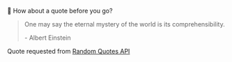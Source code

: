 📣 How about a quote before you go?

> One may say the eternal mystery of the world is its comprehensibility.
>
> <p>- Albert Einstein</p>

Quote requested from [Random Quotes API](https://github.com/lukePeavey/quotable)
